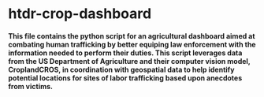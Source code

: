 # htdr-crop-dashboard
#### This file contains the python script for an agricultural dashboard aimed at combating human trafficking by better equiping law enforcement with the information needed to perform their duties. This script leverages data from the US Department of Agriculture and their computer vision model, CroplandCROS, in coordination with geospatial data to help identify potential locations for sites of labor trafficking based upon anecdotes from victims.
